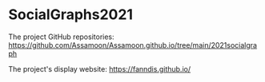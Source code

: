 # SocialGraphs2021

The project GitHub repositories: https://github.com/Assamoon/Assamoon.github.io/tree/main/2021socialgraph

The project's display website: https://fanndis.github.io/

